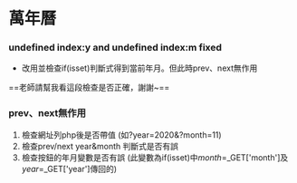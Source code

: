 # 萬年曆

### undefined index:y and undefined index:m fixed
*  改用並檢查if(isset)判斷式得到當前年月。但此時prev、next無作用

==老師請幫我看這段檢查是否正確，謝謝~==
### prev、next無作用
1. 檢查網址列php後是否帶值 (如?year=2020&?month=11)
2. 檢查prev/next year&month 判斷式是否有誤
3. 檢查按鈕的年月變數是否有誤 (此變數為if(isset)中$month=$_GET['month']及$year=$_GET['year']傳回的)